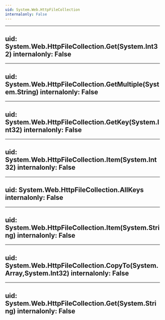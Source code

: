 ```yaml
---
uid: System.Web.HttpFileCollection
internalonly: False
---
```


---
uid: System.Web.HttpFileCollection.Get(System.Int32)
internalonly: False
---

---
uid: System.Web.HttpFileCollection.GetMultiple(System.String)
internalonly: False
---

---
uid: System.Web.HttpFileCollection.GetKey(System.Int32)
internalonly: False
---

---
uid: System.Web.HttpFileCollection.Item(System.Int32)
internalonly: False
---

---
uid: System.Web.HttpFileCollection.AllKeys
internalonly: False
---

---
uid: System.Web.HttpFileCollection.Item(System.String)
internalonly: False
---

---
uid: System.Web.HttpFileCollection.CopyTo(System.Array,System.Int32)
internalonly: False
---

---
uid: System.Web.HttpFileCollection.Get(System.String)
internalonly: False
---
